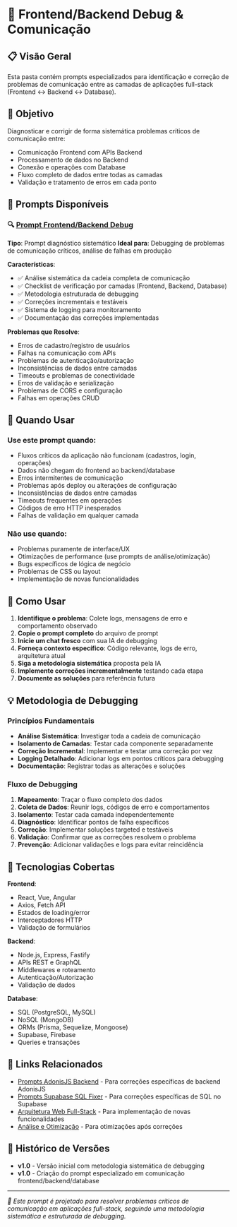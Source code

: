 # 🔧 Frontend/Backend Debug & Comunicação

## 📋 Visão Geral

Esta pasta contém prompts especializados para identificação e correção de problemas de comunicação entre as camadas de aplicações full-stack (Frontend ↔ Backend ↔ Database).

## 🎯 Objetivo

Diagnosticar e corrigir de forma sistemática problemas críticos de comunicação entre:
- Comunicação Frontend com APIs Backend
- Processamento de dados no Backend
- Conexão e operações com Database
- Fluxo completo de dados entre todas as camadas
- Validação e tratamento de erros em cada ponto

## 📁 Prompts Disponíveis

### 🔍 [Prompt Frontend/Backend Debug](./prompt-frontend-backend-debug.md)
**Tipo**: Prompt diagnóstico sistemático
**Ideal para**: Debugging de problemas de comunicação críticos, análise de falhas em produção

**Características**:
- ✅ Análise sistemática da cadeia completa de comunicação
- ✅ Checklist de verificação por camadas (Frontend, Backend, Database)
- ✅ Metodologia estruturada de debugging
- ✅ Correções incrementais e testáveis
- ✅ Sistema de logging para monitoramento
- ✅ Documentação das correções implementadas

**Problemas que Resolve**:
- Erros de cadastro/registro de usuários
- Falhas na comunicação com APIs
- Problemas de autenticação/autorização
- Inconsistências de dados entre camadas
- Timeouts e problemas de conectividade
- Erros de validação e serialização
- Problemas de CORS e configuração
- Falhas em operações CRUD

## 🎯 Quando Usar

### Use este prompt quando:
- Fluxos críticos da aplicação não funcionam (cadastros, login, operações)
- Dados não chegam do frontend ao backend/database
- Erros intermitentes de comunicação
- Problemas após deploy ou alterações de configuração
- Inconsistências de dados entre camadas
- Timeouts frequentes em operações
- Códigos de erro HTTP inesperados
- Falhas de validação em qualquer camada

### Não use quando:
- Problemas puramente de interface/UX
- Otimizações de performance (use prompts de análise/otimização)
- Bugs específicos de lógica de negócio
- Problemas de CSS ou layout
- Implementação de novas funcionalidades

## 🚀 Como Usar

1. **Identifique o problema**: Colete logs, mensagens de erro e comportamento observado
2. **Copie o prompt completo** do arquivo de prompt
3. **Inicie um chat fresco** com sua IA de debugging
4. **Forneça contexto específico**: Código relevante, logs de erro, arquitetura atual
5. **Siga a metodologia sistemática** proposta pela IA
6. **Implemente correções incrementalmente** testando cada etapa
7. **Documente as soluções** para referência futura

## 💡 Metodologia de Debugging

### Princípios Fundamentais
- **Análise Sistemática**: Investigar toda a cadeia de comunicação
- **Isolamento de Camadas**: Testar cada componente separadamente
- **Correção Incremental**: Implementar e testar uma correção por vez
- **Logging Detalhado**: Adicionar logs em pontos críticos para debugging
- **Documentação**: Registrar todas as alterações e soluções

### Fluxo de Debugging
1. **Mapeamento**: Traçar o fluxo completo dos dados
2. **Coleta de Dados**: Reunir logs, códigos de erro e comportamentos
3. **Isolamento**: Testar cada camada independentemente
4. **Diagnóstico**: Identificar pontos de falha específicos
5. **Correção**: Implementar soluções targeted e testáveis
6. **Validação**: Confirmar que as correções resolvem o problema
7. **Prevenção**: Adicionar validações e logs para evitar reincidência

## 🔧 Tecnologias Cobertas

**Frontend**:
- React, Vue, Angular
- Axios, Fetch API
- Estados de loading/error
- Interceptadores HTTP
- Validação de formulários

**Backend**:
- Node.js, Express, Fastify
- APIs REST e GraphQL
- Middlewares e roteamento
- Autenticação/Autorização
- Validação de dados

**Database**:
- SQL (PostgreSQL, MySQL)
- NoSQL (MongoDB)
- ORMs (Prisma, Sequelize, Mongoose)
- Supabase, Firebase
- Queries e transações

## 🔗 Links Relacionados

- [Prompts AdonisJS Backend](../adonisjs-backend/) - Para correções específicas de backend AdonisJS
- [Prompts Supabase SQL Fixer](../supabase-sql-fixer/) - Para correções específicas de SQL no Supabase
- [Arquitetura Web Full-Stack](../arquitetura-web-fullstack/) - Para implementação de novas funcionalidades
- [Análise e Otimização](../analise-otimizacao/) - Para otimizações após correções

## 📅 Histórico de Versões

- **v1.0** - Versão inicial com metodologia sistemática de debugging
- **v1.0** - Criação do prompt especializado em comunicação frontend/backend/database

---

*🔧 Este prompt é projetado para resolver problemas críticos de comunicação em aplicações full-stack, seguindo uma metodologia sistemática e estruturada de debugging.*
